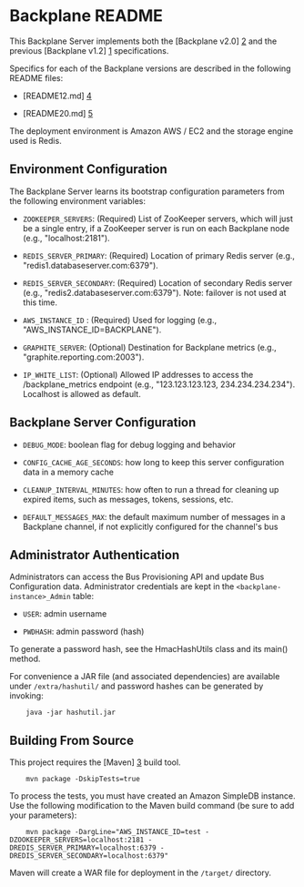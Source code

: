 Backplane README
================

This Backplane Server implements both the [Backplane v2.0] [2] and the previous
[Backplane v1.2] [1] specifications.

Specifics for each of the Backplane versions are described in the following README files:

* [README12.md] [4]

* [README20.md] [5]


The deployment environment is Amazon AWS / EC2 and the storage engine used is Redis.

Environment Configuration
-----------------------------

The Backplane Server learns its bootstrap configuration parameters from the following environment variables:

* `ZOOKEEPER_SERVERS`: (Required) List of ZooKeeper servers, which will just be a single entry, if a ZooKeeper server is
run on each Backplane node (e.g., "localhost:2181").

* `REDIS_SERVER_PRIMARY`: (Required) Location of primary Redis server (e.g., "redis1.databaseserver.com:6379").

* `REDIS_SERVER_SECONDARY`: (Required) Location of secondary Redis server (e.g., "redis2.databaseserver.com:6379").
Note: failover is not used at this time.

* `AWS_INSTANCE_ID` : (Required) Used for logging (e.g., "AWS_INSTANCE_ID=BACKPLANE").

* `GRAPHITE_SERVER`: (Optional) Destination for Backplane metrics (e.g., "graphite.reporting.com:2003").

* `IP_WHITE_LIST`: (Optional) Allowed IP addresses to access the /backplane_metrics endpoint (e.g., "123.123.123.123, 234.234.234.234").
Localhost is allowed as default.


Backplane Server Configuration
------------------------------

* `DEBUG_MODE`: boolean flag for debug logging and behavior

* `CONFIG_CACHE_AGE_SECONDS`: how long to keep this server configuration data in a memory cache

* `CLEANUP_INTERVAL_MINUTES`: how often to run a thread for cleaning up expired items,
such as messages, tokens, sessions, etc.

* `DEFAULT_MESSAGES_MAX`: the default maximum number of messages in a Backplane channel,
if not explicitly configured for the channel's bus

Administrator Authentication
----------------------------

Administrators can access the Bus Provisioning API and update Bus Configuration data.
Administrator credentials are kept in the `<backplane-instance>_Admin` table:

* `USER`: admin username

* `PWDHASH`: admin password (hash)

To generate a password hash, see the HmacHashUtils class and its main() method.

For convenience a JAR file (and associated dependencies) are available under `/extra/hashutil/`
and password hashes can be generated by invoking:

        java -jar hashutil.jar


Building From Source
--------------------

This project requires the [Maven] [3] build tool.

        mvn package -DskipTests=true

To process the tests, you must have created an Amazon SimpleDB instance.
Use the following modification to the Maven build command (be sure to add your parameters):

        mvn package -DargLine="AWS_INSTANCE_ID=test -DZOOKEEPER_SERVERS=localhost:2181 -DREDIS_SERVER_PRIMARY=localhost:6379 -DREDIS_SERVER_SECONDARY=localhost:6379"

Maven will create a WAR file for deployment in the `/target/` directory.


[1]: http://sites.google.com/site/backplanespec/documentation/backplane1-2
[2]: http://sites.google.com/site/backplanespec/documentation/backplane2-0-draft08
[3]: http://maven.apache.org/guides/getting-started/maven-in-five-minutes.html
[4]: http://github.com/janrain/janrain-backplane-2/blob/master/README12.md "Backplane v1.2"
[5]: http://github.com/janrain/janrain-backplane-2/blob/master/README20.md "Backplane v2.0"
[6]: http://typica.googlecode.com/files/sdbShell.jar

